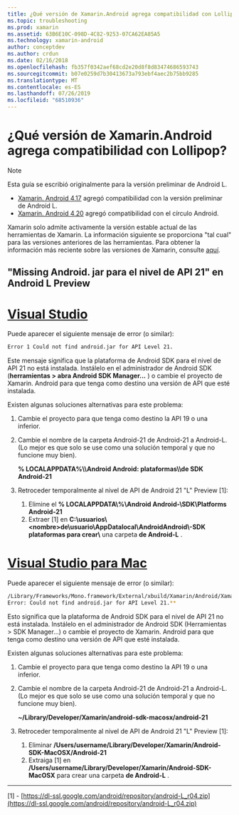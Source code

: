 ```yaml
---
title: ¿Qué versión de Xamarin.Android agrega compatibilidad con Lollipop?
ms.topic: troubleshooting
ms.prod: xamarin
ms.assetid: 63B6E10C-098D-4C82-9253-07CA62EA85A5
ms.technology: xamarin-android
author: conceptdev
ms.author: crdun
ms.date: 02/16/2018
ms.openlocfilehash: fb357f0342aef68cd2e20d8f8d83474686593743
ms.sourcegitcommit: b07e0259d7b30413673a793ebf4aec2b75bb9285
ms.translationtype: MT
ms.contentlocale: es-ES
ms.lasthandoff: 07/26/2019
ms.locfileid: "68510936"
---
```

# <a name="what-version-of-xamarinandroid-added-lollipop-support"></a>¿Qué versión de Xamarin.Android agrega compatibilidad con Lollipop?

> [!NOTE]
> Esta guía se escribió originalmente para la versión preliminar de Android L.

-   [Xamarin. Android 4,17](https://github.com/xamarin/release-notes-archive/blob/master/release-notes/android/xamarin.android_4/xamarin.android_4.17/index.md) agregó compatibilidad con la versión preliminar de Android L.
-   [Xamarin. Android 4,20](https://github.com/xamarin/release-notes-archive/blob/master/release-notes/android/xamarin.android_4/xamarin.android_4.20/index.md) agregó compatibilidad con el círculo Android.

Xamarin solo admite activamente la versión estable actual de las herramientas de Xamarin. La información siguiente se proporciona "tal cual" para las versiones anteriores de las herramientas. Para obtener la información más reciente sobre las versiones de Xamarin, consulte [aquí](http://releases.xamarin.com/).

## <a name="missing-androidjar-for-api-level-21-in-android-l-preview"></a>"Missing Android. jar para el nivel de API 21" en Android L Preview

# <a name="visual-studiotabwindows"></a>[Visual Studio](#tab/windows)

Puede aparecer el siguiente mensaje de error (o similar):

```cmd
Error 1 Could not find android.jar for API Level 21.
```

Este mensaje significa que la plataforma de Android SDK para el nivel de API 21 no está instalada. Instálelo en el administrador de Android SDK (**herramientas > abra Android SDK Manager...** ) o cambie el proyecto de Xamarin. Android para que tenga como destino una versión de API que esté instalada.

Existen algunas soluciones alternativas para este problema:

1. Cambie el proyecto para que tenga como destino la API 19 o una inferior.

2. Cambie el nombre de la carpeta Android-21 de Android-21 a Android-L. (Lo mejor es que solo se use como una solución temporal y que no funcione muy bien).

   **% LOCALAPPDATA%\\\\Android Android: plataformas\\\\de SDK Android-21**

3. Retroceder temporalmente al nivel de API de Android 21 "L" Preview [1]:

    1.  Elimine el **% LOCALAPPDATA\\%\\Android Android-\\SDK\\Platforms Android-21** 
    2.  Extraer [1] en **C:\\usuarios\\&lt;nombre&gt;de\\usuario\\AppDatalocal\\AndroidAndroid\\-SDK plataformas para crear\\** una carpeta **de Android-L** .

# <a name="visual-studio-for-mactabmacos"></a>[Visual Studio para Mac](#tab/macos)

Puede aparecer el siguiente mensaje de error (o similar):

```bash
/Library/Frameworks/Mono.framework/External/xbuild/Xamarin/Android/Xamarin.Android.Common.targets: 
Error: Could not find android.jar for API Level 21.**
```

Esto significa que la plataforma de Android SDK para el nivel de API 21 no está instalada. Instálelo en el administrador de Android SDK (Herramientas > SDK Manager...) o cambie el proyecto de Xamarin. Android para que tenga como destino una versión de API que esté instalada.

Existen algunas soluciones alternativas para este problema:

1. Cambie el proyecto para que tenga como destino la API 19 o una inferior.

2. Cambie el nombre de la carpeta Android-21 de Android-21 a Android-L. (Lo mejor es que solo se use como una solución temporal y que no funcione muy bien).

   **~/Library/Developer/Xamarin/android-sdk-macosx/android-21**

3. Retroceder temporalmente al nivel de API de Android 21 "L" Preview [1]:

    1.  Eliminar **/Users/username/Library/Developer/Xamarin/Android-SDK-MacOSX/Android-21**
    2.  Extraiga [1] en **/Users/username/Library/Developer/Xamarin/Android-SDK-MacOSX** para crear una carpeta **de Android-L** .

-----


[1] - [https://dl-ssl.google.com/android/repository/android-L_r04.zip](https://dl-ssl.google.com/android/repository/android-L_r04.zip)
